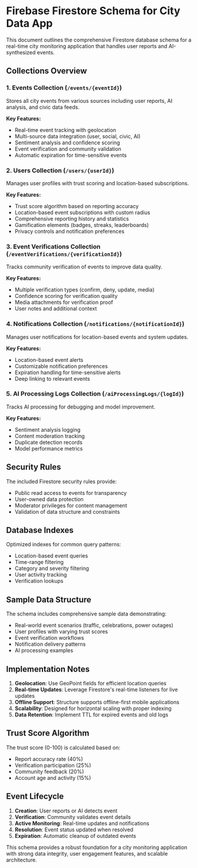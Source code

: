 # Firebase Firestore Schema for City Data App

This document outlines the comprehensive Firestore database schema for a real-time city monitoring application that handles user reports and AI-synthesized events.

## Collections Overview

### 1. Events Collection (`/events/{eventId}`)
Stores all city events from various sources including user reports, AI analysis, and civic data feeds.

**Key Features:**
- Real-time event tracking with geolocation
- Multi-source data integration (user, social, civic, AI)
- Sentiment analysis and confidence scoring
- Event verification and community validation
- Automatic expiration for time-sensitive events

### 2. Users Collection (`/users/{userId}`)
Manages user profiles with trust scoring and location-based subscriptions.

**Key Features:**
- Trust score algorithm based on reporting accuracy
- Location-based event subscriptions with custom radius
- Comprehensive reporting history and statistics
- Gamification elements (badges, streaks, leaderboards)
- Privacy controls and notification preferences

### 3. Event Verifications Collection (`/eventVerifications/{verificationId}`)
Tracks community verification of events to improve data quality.

**Key Features:**
- Multiple verification types (confirm, deny, update, media)
- Confidence scoring for verification quality
- Media attachments for verification proof
- User notes and additional context

### 4. Notifications Collection (`/notifications/{notificationId}`)
Manages user notifications for location-based events and system updates.

**Key Features:**
- Location-based event alerts
- Customizable notification preferences
- Expiration handling for time-sensitive alerts
- Deep linking to relevant events

### 5. AI Processing Logs Collection (`/aiProcessingLogs/{logId}`)
Tracks AI processing for debugging and model improvement.

**Key Features:**
- Sentiment analysis logging
- Content moderation tracking
- Duplicate detection records
- Model performance metrics

## Security Rules

The included Firestore security rules provide:
- Public read access to events for transparency
- User-owned data protection
- Moderator privileges for content management
- Validation of data structure and constraints

## Database Indexes

Optimized indexes for common query patterns:
- Location-based event queries
- Time-range filtering
- Category and severity filtering
- User activity tracking
- Verification lookups

## Sample Data Structure

The schema includes comprehensive sample data demonstrating:
- Real-world event scenarios (traffic, celebrations, power outages)
- User profiles with varying trust scores
- Event verification workflows
- Notification delivery patterns
- AI processing examples

## Implementation Notes

1. **Geolocation**: Use GeoPoint fields for efficient location queries
2. **Real-time Updates**: Leverage Firestore's real-time listeners for live updates
3. **Offline Support**: Structure supports offline-first mobile applications
4. **Scalability**: Designed for horizontal scaling with proper indexing
5. **Data Retention**: Implement TTL for expired events and old logs

## Trust Score Algorithm

The trust score (0-100) is calculated based on:
- Report accuracy rate (40%)
- Verification participation (25%)
- Community feedback (20%)
- Account age and activity (15%)

## Event Lifecycle

1. **Creation**: User reports or AI detects event
2. **Verification**: Community validates event details
3. **Active Monitoring**: Real-time updates and notifications
4. **Resolution**: Event status updated when resolved
5. **Expiration**: Automatic cleanup of outdated events

This schema provides a robust foundation for a city monitoring application with strong data integrity, user engagement features, and scalable architecture.